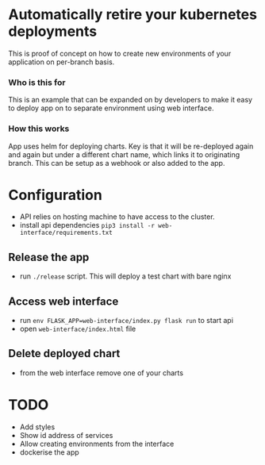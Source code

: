 # Automatically retire your kubernetes deployments

This is proof of concept on how to create new environments of your application on per-branch basis.

### Who is this for

This is an example that can be expanded on by developers to make it easy to deploy app on to separate environment using web interface.

### How this works
App uses helm for deploying charts. 
Key is that it will be re-deployed again and again but under a different chart name, which links it to originating branch.
This can be setup as a webhook or also added to the app.

# Configuration
* API relies on hosting machine to have access to the cluster.
* install api dependencies `pip3 install -r web-interface/requirements.txt`

## Release the app

* run `./release` script. This will deploy a test chart with bare nginx

## Access web interface

* run `env FLASK_APP=web-interface/index.py flask run` to start api
* open `web-interface/index.html` file

## Delete deployed chart

* from the web interface remove one of your charts

# TODO

* Add styles
* Show id address of services
* Allow creating environments from the interface
* dockerise the app
